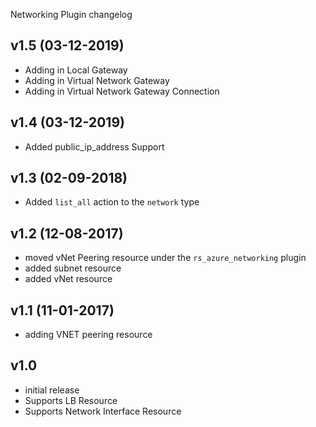 Networking Plugin changelog

v1.5 (03-12-2019)
-----------------

- Adding in Local Gateway
- Adding in Virtual Network Gateway
- Adding in Virtual Network Gateway Connection

v1.4 (03-12-2019)
-----------------

- Added public_ip_address Support

v1.3 (02-09-2018)
-----------------

- Added `list_all` action to the `network` type

v1.2 (12-08-2017)
-----------------

- moved vNet Peering resource under the `rs_azure_networking` plugin
- added subnet resource
- added vNet resource

v1.1 (11-01-2017)
-----------------

- adding VNET peering resource

v1.0
-----

- initial release
- Supports LB Resource
- Supports Network Interface Resource

